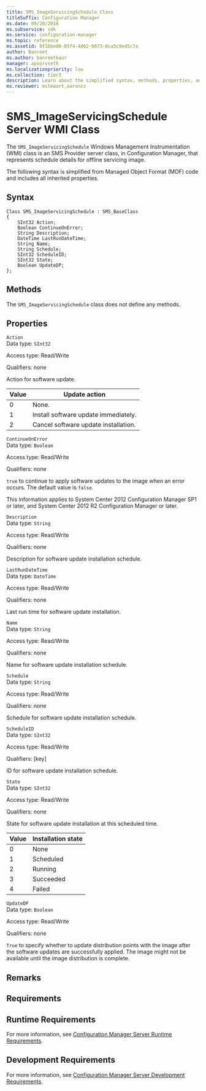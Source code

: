```yaml
---
title: SMS_ImageServicingSchedule Class
titleSuffix: Configuration Manager
ms.date: 09/20/2016
ms.subservice: sdk
ms.service: configuration-manager
ms.topic: reference
ms.assetid: 9f1bbe06-85f4-4d62-b073-0ca5c9e45c7a
author: Banreet
ms.author: banreetkaur
manager: apoorvseth
ms.localizationpriority: low
ms.collection: tier3
description: Learn about the simplified syntax, methods, properties, and requirements of the SMS_ImageServicingSchedule server class.
ms.reviewer: mstewart,aaroncz 
---
```

# SMS_ImageServicingSchedule Server WMI Class
The `SMS_ImageServicingSchedule` Windows Management Instrumentation (WMI) class is an SMS Provider server class, in Configuration Manager, that represents schedule details for offline servicing image.  

 The following syntax is simplified from Managed Object Format (MOF) code and includes all inherited properties.  

## Syntax  

```  
Class SMS_ImageServicingSchedule : SMS_BaseClass  
{  
    SInt32 Action;  
    Boolean ContinueOnError;  
    String Description;  
    DateTime LastRunDateTime;  
    String Name;  
    String Schedule;  
    SInt32 ScheduleID;  
    SInt32 State;  
    Boolean UpdateDP;  
};  
```  

## Methods  
 The `SMS_ImageServicingSchedule` class does not define any methods.  

## Properties  
 `Action`  
 Data type: `SInt32`  

 Access type: Read/Write  

 Qualifiers: none  

 Action for software update.  

| Value | Update action |  
| ----- | ------------- |  
|0|None.|  
|1|Install software update immediately.|  
|2|Cancel software update installation.|  

 `ContinueOnError`  
 Data type: `Boolean`  

 Access type: Read/Write  

 Qualifiers: none  

 `true` to continue to apply software updates to the image when an error occurs. The default value is `false`.  

 This information applies to System Center 2012 Configuration Manager SP1 or later, and System Center 2012 R2 Configuration Manager or later.  

 `Description`  
 Data type: `String`  

 Access type: Read/Write  

 Qualifiers: none  

 Description for software update installation schedule.  

 `LastRunDateTime`  
 Data type: `DateTime`  

 Access type: Read/Write  

 Qualifiers: none  

 Last run time for software update installation.  

 `Name`  
 Data type: `String`  

 Access type: Read/Write  

 Qualifiers: none  

 Name for software update installation schedule.  

 `Schedule`  
 Data type: `String`  

 Access type: Read/Write  

 Qualifiers: none  

 Schedule for software update installation schedule.  

 `ScheduleID`  
 Data type: `SInt32`  

 Access type: Read/Write  

 Qualifiers: [key]  

 ID for software update installation schedule.  

 `State`  
 Data type: `SInt32`  

 Access type: Read/Write  

 Qualifiers: none  

 State for software update installation at this scheduled time.  

| Value | Installation state |  
| ----- | ------------------ |  
|0|None|  
|1|Scheduled|  
|2|Running|  
|3|Succeeded|  
|4|Failed|  

 `UpdateDP`  
 Data type: `Boolean`  

 Access type: Read/Write  

 Qualifiers: none  

 `True` to specify whether to update distribution points with the image after the software updates are successfully applied. The image might not be available until the image distribution is complete.  

## Remarks  

## Requirements  

## Runtime Requirements  
 For more information, see [Configuration Manager Server Runtime Requirements](../../../develop/core/reqs/server-runtime-requirements.md).  

## Development Requirements  
 For more information, see [Configuration Manager Server Development Requirements](../../../develop/core/reqs/server-development-requirements.md).
